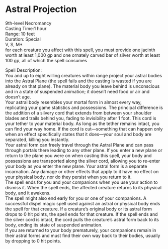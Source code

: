 # Astral Projection
9th-level Necromancy<br>
Casting Time:1 hour<br>
Range: 10 feet<br>
Duration: Special<br>
V, S, M*<br>
for each creature you affect with this spell, you must provide one jacinth worth at least 1,000 gp and one ornately carved bar of silver worth at least 100 gp, all of which the spell consumes

Spell Description:<br>
You and up to eight willing creatures within range project your astral bodies into the Astral Plane (the spell fails and the casting is wasted if you are already on that plane). The material body you leave behind is unconscious and in a state of suspended animation; it doesn’t need food or air and doesn’t age.<br>Your astral body resembles your mortal form in almost every way, replicating your game statistics and possessions. The principal difference is the addition of a silvery cord that extends from between your shoulder blades and trails behind you, fading to invisibility after 1 foot. This cord is your tether to your material body. As long as the tether remains intact, you can find your way home. If the cord is cut—something that can happen only when an effect specifically states that it does—your soul and body are separated, killing you instantly.<br>Your astral form can freely travel through the Astral Plane and can pass through portals there leading to any other plane. If you enter a new plane or return to the plane you were on when casting this spell, your body and possessions are transported along the silver cord, allowing you to re-enter your body as you enter the new plane. Your astral form is a separate incarnation. Any damage or other effects that apply to it have no effect on your physical body, nor do they persist when you return to it.<br>The spell ends for you and your companions when you use your action to dismiss it. When the spell ends, the affected creature returns to its physical body, and it awakens.<br>The spell might also end early for you or one of your companions. A successful dispel magic spell used against an astral or physical body ends the spell for that creature. If a creature’s original body or its astral form drops to 0 hit points, the spell ends for that creature. If the spell ends and the silver cord is intact, the cord pulls the creature’s astral form back to its body, ending its state of suspended animation.<br>If you are returned to your body prematurely, your companions remain in their astral forms and must find their own way back to their bodies, usually by dropping to 0 hit points.
